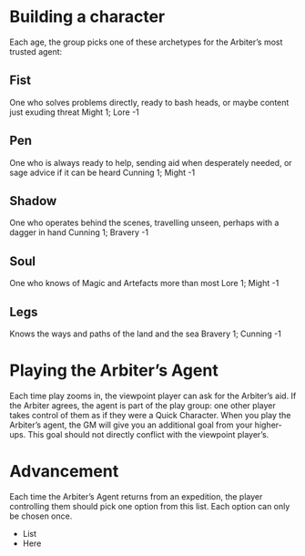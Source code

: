 # Building a character
Each age, the group picks one of these archetypes for the Arbiter’s most trusted agent: 
## Fist
One who solves problems directly, ready to bash heads, or maybe content just exuding threat
Might 1; Lore -1

## Pen
One who is always ready to help, sending aid when desperately needed, or sage advice if it can be heard
Cunning 1; Might -1

## Shadow
One who operates behind the scenes, travelling unseen, perhaps with a dagger in hand
Cunning 1; Bravery -1

## Soul
One who knows of Magic and Artefacts more than most
Lore 1; Might -1

## Legs
Knows the ways and paths of the land and the sea
Bravery 1; Cunning -1
 
# Playing the Arbiter’s Agent
Each time play zooms in, the viewpoint player can ask for the Arbiter’s aid. If the Arbiter agrees, the agent is part of the play group: one other player takes control of them as if they were a Quick Character.
When you play the Arbiter’s agent, the GM will give you an additional goal from your higher-ups. This goal should not directly conflict with the viewpoint player’s. 
# Advancement
Each time the Arbiter’s Agent returns from an expedition, the player controlling them should pick one option from this list. Each option can only be chosen once.

* List
* Here
